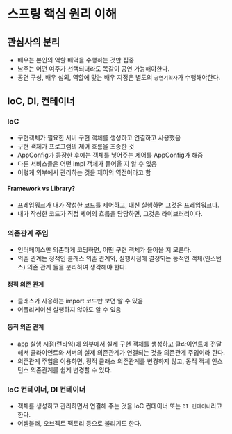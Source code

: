 # 스프링 핵심 원리 이해
## 관심사의 분리
- 배우는 본인의 역할 배역을 수행하는 것만 집중
- 남주는 어떤 여주가 선택되더라도 똑같이 공연 가능해야한다.
- 공연 구성, 배우 섭외, 역할에 맞는 배우 지정은 별도의 `공연기획자`가 수행해야한다.

## IoC, DI, 컨테이너
### IoC
- 구현객체가 필요한 서버 구현 객체를 생성하고 연결하고 사용했음
- 구현 객체가 프로그램의 제어 흐름을 조종한 것
- AppConfig가 등장한 후에는 객체를 넣어주는 제어를 AppConfig가 해줌
- 다른 서비스들은 어떤 impl 객체가 들어올 지 알 수 없음
- 이렇게 외부에서 관리하는 것을 제어의 역전이라고 함

#### Framework vs Library?
- 프레임워크가 내가 작성한 코드를 제어하고, 대신 실행하면 그것은 프레임워크다.
- 내가 작성한 코드가 직접 제어의 흐름을 담당하면, 그것은 라이브러리이다.

### 의존관계 주입
- 인터페이스만 의존하게 코딩하면, 어떤 구현 객체가 들어올 지 모른다.
- 의존 관계는 정적인 클래스 의존 관계와, 실행시점에 결정되는 동적인 객체(인스턴스) 의존 관계 둘을 분리하여 생각해야 한다.

#### 정적 의존 관계
- 클래스가 사용하는 import 코드만 보면 알 수 있음
- 어플리케이션 실행하지 않아도 알 수 있음

#### 동적 의존 관계
- app 실행 시점(런타임)에 외부에서 실제 구현 객체를 생성하고 클라이언트에 전달해서 클라이언트와 서버의 실제 의존관계가 연결되는 것을 의존관계 주입이라 한다.
- 의존관계 주입을 이용하면, 정적 클래스 의존관계를 변경하지 않고, 동적 객체 인스턴스 의존관계를 쉽게 변경할 수 있다.

### IoC 컨테이너, DI 컨테이너
- 객체를 생성하고 관리하면서 연결해 주는 것을 IoC 컨테이너 또는 `DI 컨테이너`라고 한다.
- 어셈블러, 오브젝트 팩토리 등으로 불리기도 한다.
